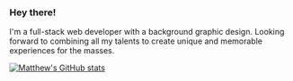 ### Hey there!
I'm a full-stack web developer with a background graphic design. Looking forward to combining all my talents to create unique and memorable experiences for the masses.

[![Matthew's GitHub stats](https://github-readme-stats.vercel.app/api?username=MatteoThomas)](https://github.com/MatteoThomas/github-readme-stats)
